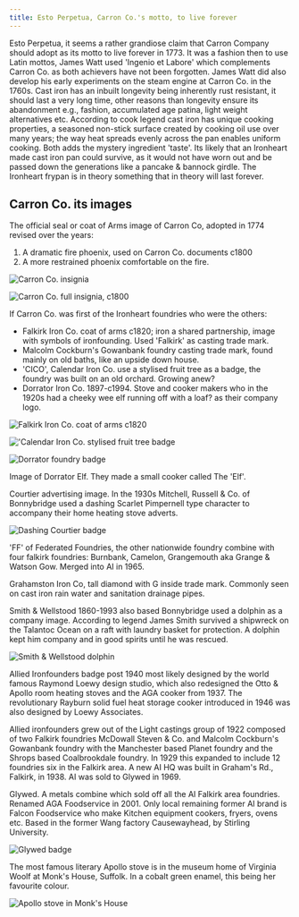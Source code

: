 ```yaml
---
title: Esto Perpetua, Carron Co.'s motto, to live forever
---
```


Esto Perpetua, it seems a rather grandiose claim that Carron Company should adopt as its motto to live forever in 1773. It was a fashion then to use Latin mottos, James Watt used 'Ingenio et Labore' which complements Carron Co. as both achievers have not been forgotten. James Watt did also develop his early experiments on the steam engine at Carron Co. in the 1760s. Cast iron has an inbuilt longevity being inherently rust resistant, it should last a very long time, other reasons than longevity ensure its abandonment e.g., fashion, accumulated age patina, light weight alternatives etc.
According to cook legend cast iron has unique cooking properties, a seasoned non-stick surface created by cooking oil use over many years; the way heat spreads evenly across the pan enables uniform cooking. Both adds the mystery ingredient 'taste'.  Its likely that an Ironheart made cast iron pan could survive, as it would not have worn out and be passed down the generations like a pancake & bannock girdle. The Ironheart frypan is in theory something that in theory will last forever.  

## Carron Co. its images

The official seal or coat of Arms image of Carron Co, adopted in 1774 revised over the years:

1. A dramatic fire phoenix, used on Carron Co. documents c1800
2. A more restrained phoenix comfortable on the fire.

![Carron Co. insignia](Carron-Phoenix-shield-c1800.jpg)

![Carron Co. full insignia, c1800](Carron-Co-insignia-full.jpg)

If Carron Co. was first of the Ironheart foundries who were the others:

* Falkirk Iron Co. coat of arms c1820; iron a shared partnership, image with symbols of ironfounding. Used 'Falkirk' as casting trade mark.
* Malcolm Cockburn's Gowanbank foundry casting trade mark, found mainly on old baths, like an upside down house.
* 'CICO', Calendar Iron Co. use a stylised fruit tree as a badge, the foundry was built on an old orchard. Growing anew?
* Dorrator Iron Co. 1897-c1994. Stove and cooker makers who in the 1920s had a cheeky wee elf running off with a loaf? as their company logo.

![Falkirk Iron Co. coat of arms c1820](Falkirk-Iron-Co-coat.jpg)

!['Calendar Iron Co. stylised fruit tree badge](CICO1926.jpg)

![Dorrator foundry badge](Dorrator-foundry-badge.jpg)

Image of Dorrator Elf. They made a small cooker called The 'Elf'.

Courtier advertising image. In the 1930s Mitchell, Russell & Co. of Bonnybridge used a dashing Scarlet Pimpernell type character to accompany their home heating stove adverts.

![Dashing Courtier badge](Courtier-badge.webp)

'FF' of Federated Foundries, the other nationwide foundry combine with four falkirk foundries: Burnbank, Camelon, Grangemouth aka Grange & Watson Gow. Merged into AI in 1965.

Grahamston Iron Co, tall diamond with G inside trade mark. Commonly seen on cast iron rain water and sanitation drainage pipes.

Smith & Wellstood 1860-1993 also based Bonnybridge used a dolphin as a company image. According to legend James Smith survived a shipwreck on the Talantoc Ocean on a raft with laundry basket for protection. A dolphin kept him company and in good spirits until he was rescued.

![Smith & Wellstood dolphin](S-and-W-dolphin.jpg)

Allied Ironfounders badge post 1940 most likely designed by the world famous Raymond Loewy design studio, which also redesigned the Otto & Apollo room heating stoves and the AGA cooker from 1937. The revolutionary Rayburn solid fuel heat storage cooker introduced in 1946 was also designed by Loewy Associates.

Allied ironfounders grew out of the Light castings group of 1922 composed of two Falkirk foundries McDowall Steven & Co. and Malcolm Cockburn's Gowanbank foundry with the Manchester based Planet foundry and the Shrops based Coalbrookdale foundry. In 1929 this expanded to include 12 foundries six in the Falkirk area. A new AI HQ was built in Graham's Rd., Falkirk, in 1938. AI was sold to Glywed in 1969.

Glywed. A metals combine which sold off all the AI Falkirk area foundries. Renamed AGA Foodservice in 2001. Only local remaining former AI brand is Falcon Foodservice who make Kitchen equipment cookers, fryers, ovens etc. Based in the former Wang factory Causewayhead, by Stirling University.

![Glywed badge](Glywed.jpg)

The most famous literary Apollo stove is in the museum home of Virginia Woolf at Monk's House, Suffolk. In a cobalt green enamel, this being her favourite colour.

![Apollo stove in Monk's House](Apollo-Woolf.jpg)
